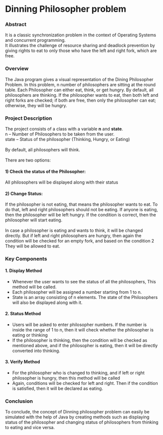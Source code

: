 <h1>Dinning Philosopher problem</h1>

<h3>Abstract</h3>
<div>It is a classic synchronization problem in the context of Operating Systems and concurrent programming.</div>
<div>It illustrates the challenge of resource sharing and deadlock prevention by giving rights to eat to only those who have the left and right fork, which are free.</div>
<h3>Overview</h3>
<div>The Java program gives a visual representation of the Dining Philosopher
Problem. In this problem, n number of philosophers are sitting at the round table.
Each Philosopher can either eat, think, or get hungry. By default, all philosophers
are thinking. If the philosopher wants to eat, then both left and right forks are
checked; if both are free, then only the  philosopher can eat; otherwise, they will be
hungry. </div>
<h3>Project Description</h3>
<div>The project consists of a class with a variable <b>n</b> and <b>state</b>.</div>
<div>n – Number of Philosophers to be taken from the user. 
</div>
<div>state – Status of the philosopher (Thinking, Hungry, or Eating) </div><br>
<div>By default, all philosophers will think.</div><br>
<div>There are two options: </div>
<h4>1) Check the status of the Philosopher: 
</h4>
<div>All philosophers will be displayed along with their status</div>
<h4>2) Change Status:</h4>
<div>If the philosopher is not eating, that means the philosopher wants to eat. To
do that, left and right philosophers should not be eating. If anyone is
eating, then the philosopher will be left hungry. If the condition is
correct, then the philosopher will start eating. 
</div><br>
<div>In case a philosopher is eating and wants to think, it will be changed
directly. But if left and right philosophers are hungry, then again the condition will be checked for an empty fork, and based on the condition 2
They will be allowed to eat. 
</div>
<h3>Key Components</h3>
<h4>1. Display Method</h4>
<div>
  <ul>
    <li>Whenever the user wants to see the status of all the philosophers, 
This method will be called. </li>
    <li>Each philosopher will be assigned a number starting from 1 to n. </li>
    <li>State is an array consisting of n elements. The state of the
Philosophers will also be displayed along with it. 
</li>
  </ul>
</div>
<h4>2. Status Method</h4>
<div>
  <ul>
    <li>Users will be asked to enter philosopher numbers. If the number
is inside the range of 1 to n, then it will check whether the
philosopher is eating or thinking</li>
    <li>If the philosopher is thinking, then the condition will be checked as
mentioned above, and if the philosopher is eating, then it will be
directly converted into thinking. 
</li>
  </ul>
</div>
<h4>3. Verify Method</h4>
<div>
  <ul>
    <li>For the philosopher who is changed to thinking, and if left or right
philosopher is hungry, then this method will be called</li>
    <li>Again, conditions will be checked for left and right. Then if the
condition is satisfied, then it will be declared as eating. </li>
  </ul>
</div>
<h3>Conclusion</h3>
<div>To conclude, the concept of Dinning philosopher problem can easily be
simulated with the help of Java by creating methods such as displaying status
of the philosopher and changing status of philosophers from thinking to eating
and vice versa. </div>
